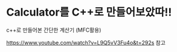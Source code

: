 # Calculator를 C++로 만들어보았따!!

c++로 만들어본 간단한 계산기 (MFC활용)

https://www.youtube.com/watch?v=L9Q5vV3Fu4o&t=292s 참고
